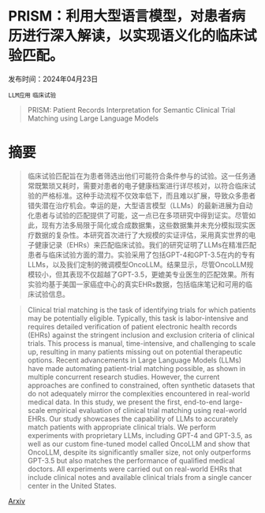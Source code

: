 # PRISM：利用大型语言模型，对患者病历进行深入解读，以实现语义化的临床试验匹配。

发布时间：2024年04月23日

`LLM应用` `临床试验`

> PRISM: Patient Records Interpretation for Semantic Clinical Trial Matching using Large Language Models

# 摘要

> 临床试验匹配旨在为患者筛选出他们可能符合条件参与的试验。这一任务通常既繁琐又耗时，需要对患者的电子健康档案进行详尽核对，以符合临床试验的严格标准。这种手动流程不仅效率低下，而且难以扩展，导致众多患者错失潜在治疗机会。幸运的是，大型语言模型（LLMs）的最新进展为自动化患者与试验的匹配提供了可能，这一点已在多项研究中得到证实。尽管如此，现有方法多局限于简化或合成数据集，这些数据集并未充分模拟现实医疗数据的复杂性。本研究首次进行了大规模的实证评估，采用真实世界的电子健康记录（EHRs）来匹配临床试验。我们的研究证明了LLMs在精准匹配患者与临床试验方面的潜力。实验采用了包括GPT-4和GPT-3.5在内的专有LLMs，以及我们定制的微调模型OncoLLM。结果显示，尽管OncoLLM规模较小，但其表现不仅超越了GPT-3.5，更媲美专业医生的匹配效果。所有实验均基于美国一家癌症中心的真实EHRs数据，包括临床笔记和可用的临床试验信息。

> Clinical trial matching is the task of identifying trials for which patients may be potentially eligible. Typically, this task is labor-intensive and requires detailed verification of patient electronic health records (EHRs) against the stringent inclusion and exclusion criteria of clinical trials. This process is manual, time-intensive, and challenging to scale up, resulting in many patients missing out on potential therapeutic options. Recent advancements in Large Language Models (LLMs) have made automating patient-trial matching possible, as shown in multiple concurrent research studies. However, the current approaches are confined to constrained, often synthetic datasets that do not adequately mirror the complexities encountered in real-world medical data. In this study, we present the first, end-to-end large-scale empirical evaluation of clinical trial matching using real-world EHRs. Our study showcases the capability of LLMs to accurately match patients with appropriate clinical trials. We perform experiments with proprietary LLMs, including GPT-4 and GPT-3.5, as well as our custom fine-tuned model called OncoLLM and show that OncoLLM, despite its significantly smaller size, not only outperforms GPT-3.5 but also matches the performance of qualified medical doctors. All experiments were carried out on real-world EHRs that include clinical notes and available clinical trials from a single cancer center in the United States.

[Arxiv](https://arxiv.org/abs/2404.15549)